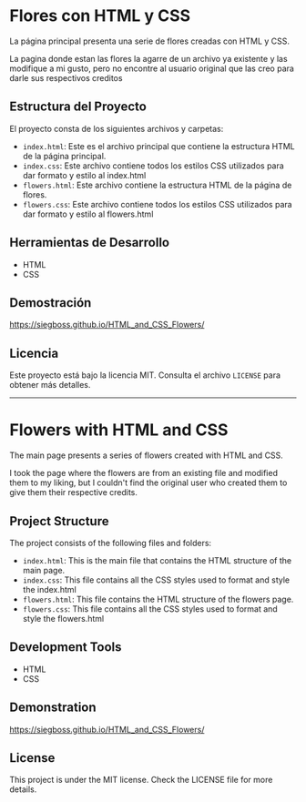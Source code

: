 # Flores con HTML y CSS
La página principal presenta una serie de flores creadas con HTML y CSS.

La pagina donde estan las flores la agarre de un archivo ya existente y las modifique a mi gusto, pero no encontre al usuario original que las creo para darle sus respectivos creditos

## Estructura del Proyecto
El proyecto consta de los siguientes archivos y carpetas:

- `index.html`: Este es el archivo principal que contiene la estructura HTML de la página principal.
- `index.css`: Este archivo contiene todos los estilos CSS utilizados para dar formato y estilo al index.html
- `flowers.html`: Este archivo contiene la estructura HTML de la página de flores.
- `flowers.css`: Este archivo contiene todos los estilos CSS utilizados para dar formato y estilo al flowers.html
  
## Herramientas de Desarrollo
- HTML
- CSS

## Demostración
https://siegboss.github.io/HTML_and_CSS_Flowers/

## Licencia
Este proyecto está bajo la licencia MIT. Consulta el archivo `LICENSE` para obtener más detalles.

------------------------------

# Flowers with HTML and CSS
The main page presents a series of flowers created with HTML and CSS.

I took the page where the flowers are from an existing file and modified them to my liking, but I couldn't find the original user who created them to give them their respective credits.

## Project Structure
The project consists of the following files and folders:

- `index.html`: This is the main file that contains the HTML structure of the main page.
- `index.css`: This file contains all the CSS styles used to format and style the index.html
- `flowers.html`: This file contains the HTML structure of the flowers page.
- `flowers.css`: This file contains all the CSS styles used to format and style the flowers.html

## Development Tools
- HTML
- CSS
  
## Demonstration
https://siegboss.github.io/HTML_and_CSS_Flowers/

## License
This project is under the MIT license. Check the LICENSE file for more details.